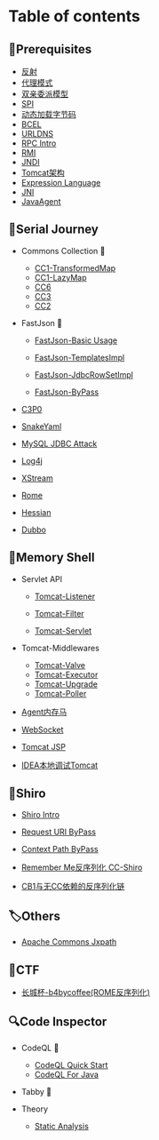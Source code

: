 # Table of contents

## 🍭Prerequisites

* [反射](Foundation/reflection.md)
* [代理模式](Foundation/proxy.md)
* [双亲委派模型](/Foundation/Parents_Delegate.md)
* [SPI](Foundation/SPI.md)
* [动态加载字节码](/Foundation/ClassLoader.md)
* [BCEL](/Foundation/BCEL.md)
* [URLDNS](Foundation/URLDNS.md)
* [RPC Intro](Foundation/RPC.md)
* [RMI](Foundation/RMI.md)
* [JNDI](Foundation/JNDI.md)
* [Tomcat架构](Foundation/tomcat.md)
* [Expression Language](Foundation/EL.md)
* [JNI](Foundation/JNI.md)
* [JavaAgent](/Foundation/JavaAgent.md)

## 👻Serial Journey

* Commons Collection 🎯

  * [CC1-TransformedMap](Deserial/CC1_TransformedMap.md)
  * [CC1-LazyMap](Deserial/CC1_LazyMap.md)
  * [CC6](/Deserial/CC6.md)
  * [CC3](/Deserial/CC3.md)
  * [CC2](/Deserial/CC2.md)
* FastJson 💨

  * [FastJson-Basic Usage](/Deserial/FastJsonBasic.md)

  * [FastJson-TemplatesImpl](/Deserial/FastJson_TemplatesImpl.md)

  * [FastJson-JdbcRowSetImpl](/Deserial/FastJson_JdbcRowSetImpl.md)

  * [FastJson-ByPass](/Deserial/FastJson_ByPass.md)
* [C3P0](/Deserial/C3P0.md)
* [SnakeYaml](/Deserial/SnakeYaml.md)
* [MySQL JDBC Attack](/Deserial/mysql.md)
* [Log4j](/Deserial/log4j2.md)
* [XStream](/Deserial/XStream.md)
* [Rome](/Deserial/Rome.md)
* [Hessian](/Deserial/Hessian.md)
* [Dubbo](/Deserial/dubbo.md)

## 🐎Memory Shell

* Servlet API

  * [Tomcat-Listener](/MemShell/listener.md)

  * [Tomcat-Filter](/MemShell/filter.md)

  * [Tomcat-Servlet](/MemShell/servlet.md)
* Tomcat-Middlewares

  * [Tomcat-Valve](/MemShell/valve.md)
  * [Tomcat-Executor](/MemShell/executor.md)
  * [Tomcat-Upgrade](/MemShell/upgrade.md)
  * [Tomcat-Poller](/MemShell/poller.md)
* [Agent内存马](/MemShell/agent.md)
* [WebSocket](/MemShell/websocket.md)
* [Tomcat JSP](/MemShell/jsp.md)
* [IDEA本地调试Tomcat](/MemShell/de_tomcat.md)


## 🔩Shiro

* [Shiro Intro](/Shiro/shiro.md)

* [Request URI ByPass](/Shiro/CVE-2010-3863.md)

* [Context Path ByPass](/Shiro/CVE-2016-6802.md)

* [Remember Me反序列化 CC-Shiro](/Shiro/CC-Shiro.md)
* [CB1与无CC依赖的反序列化链](/Shiro/CB1.md)

## 🏷Others

* [Apache Commons Jxpath](/Others/jxpath.md)

## 🚩CTF

* [长城杯-b4bycoffee(ROME反序列化)](/CTF/b4bycoffee.md)

## 🔍Code Inspector

* CodeQL 🐳
  * [CodeQL Quick Start](/Utils/CodeQL_Basic.md)
  * [CodeQL For Java](/Utils/CodeQL4Java.md)
  
* Tabby 🦀

* Theory
  * [Static Analysis](/Theory/Static_Analysis.md)
